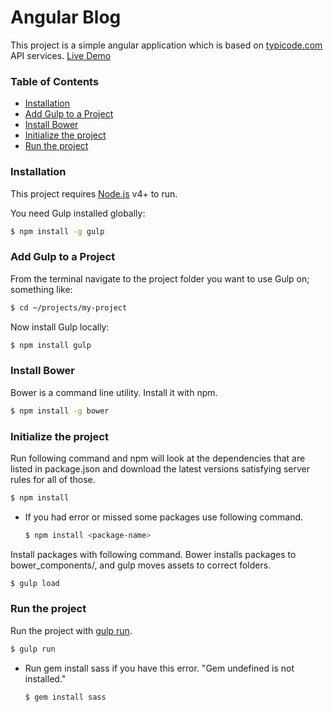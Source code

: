 # Angular Blog

This project is a simple angular application which is based on [typicode.com](https://jsonplaceholder.typicode.com/) API services. [Live Demo](http://angular.mehabadi.ir/)

### Table of Contents
- [Installation](#installation)
- [Add Gulp to a Project](#add-gulp-to-a-project)
- [Install Bower](#install-bower)
- [Initialize the project](#initialize-the-project)
- [Run the project](#run-the-project)


### Installation

This project requires [Node.js](https://nodejs.org/) v4+ to run.

You need Gulp installed globally:

```sh
$ npm install -g gulp
```

### Add Gulp to a Project

From the terminal navigate to the project folder you want to use Gulp on; something like:

```sh
$ cd ~/projects/my-project
```

Now install Gulp locally:

```sh
$ npm install gulp
```

### Install Bower

Bower is a command line utility. Install it with npm.

```sh
$ npm install -g bower
```

### Initialize the project

Run following command and npm will look at the dependencies that are listed in package.json and download the latest versions satisfying server rules
for all of those.

```sh
$ npm install
```

- If you had error or missed some packages use following command.

  ```sh
  $ npm install <package-name>
  ```

Install packages with following command. Bower installs packages to bower_components/, and gulp moves assets to correct folders.

```sh
$ gulp load
```

### Run the project

Run the project with [gulp run](#).

```sh
$ gulp run
```

- Run gem install sass if you have this error. "Gem undefined is not installed."

  ```sh
  $ gem install sass
  ```
